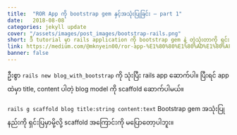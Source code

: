 ```yaml
---
title:  "ROR App ကို bootstrap gem နှင့်အသုံးပြုခြင်း — part 1"
date:   2018-08-08
categories: jekyll update
cover: "/assets/images/post_images/bootstrap-rails.png"
short: ဒီ tutorial မှာ rails application ကို bootstrap gem နဲ့ တွဲသုံးတာကို ရှင်းပြသွားမှာပါ။ Bootstrap gem ကိုတော့ https://github.com/seyhunak/twitter-bootstrap-rails ကနေ ယူသုံးမှာပါ။
link: https://medium.com/@mknyein00/ror-app-%E1%80%80%E1%80%AD%E1%80%AF-bootstrap-gem-%E1%80%94%E1%80%BE%E1%80%84%E1%80%BA%E1%80%B7%E1%80%A1%E1%80%9E%E1%80%AF%E1%80%B6%E1%80%B8%E1%80%95%E1%80%BC%E1%80%AF%E1%80%81%E1%80%BC%E1%80%84%E1%80%BA%E1%80%B8-part-1-19df923edb31
banner: false
---
```

ဦးစွာ `rails new blog_with_bootstrap` ကို သုံးပြီး rails app ဆောက်ပါ။ ပြီးရင် app ထဲမှာ title, content ပါတဲ့ blog model ကို scaffold ဆောက်ပါမယ်။

`rails g scaffold blog title:string content:text` Bootstrap gem အသုံးပြုနည်းကို ရှင်းပြမှာမို့လို့ scaffold အကြောင်းကို မပြောတော့ပါဘူး။

